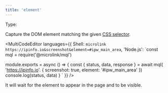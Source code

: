 ```yaml
---
title: 'element'
---
```


Type: <Type children='<string>'/>

Capture the DOM element matching the given [CSS selector](https://developer.mozilla.org/en-US/docs/Web/CSS/CSS_Selectors).

<MultiCodeEditor languages={{
  Shell: `microlink https://ipinfo.io&screenshot&element=#ipw_main_area`,
  'Node.js': `const mql = require('@microlink/mql')
 
module.exports = async () => {
  const { status, data, response } = await mql(
    'https://ipinfo.io'. { 
      screenshot: true,
      element: '#ipw_main_area'
  })
  console.log(status, data)
}
  `
  }} 
/>

It will wait for the element to appear in the page and to be visible.
